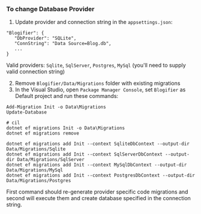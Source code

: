 ### To change Database Provider

1. Update provider and connection string in the `appsettings.json`:

```
"Blogifier": {
   "DbProvider": "SQLite",
   "ConnString": "Data Source=Blog.db",
   ...
}
```
Valid providers: `Sqlite`, `SqlServer`, `Postgres`, `MySql` (you'll need to supply valid connection string)

2. Remove `Blogifier/Data/Migrations` folder with existing migrations
3. In the Visual Studio, open `Package Manager Console`, set `Blogifier`
as Default project and run these commands:

```
Add-Migration Init -o Data\Migrations
Update-Database

# cil
dotnet ef migrations Init -o Data\Migrations
dotnet ef migrations remove

dotnet ef migrations add Init --context SqliteDbContext --output-dir Data/Migrations/Sqlite
dotnet ef migrations add Init --context SqlServerDbContext --output-dir Data/Migrations/SqlServer
dotnet ef migrations add Init --context MySqlDbContext --output-dir Data/Migrations/MySql
dotnet ef migrations add Init --context PostgresDbContext --output-dir Data/Migrations/Postgres
```

First command should re-generate provider specific code migrations and second will 
execute them and create database specified in the connection string.
